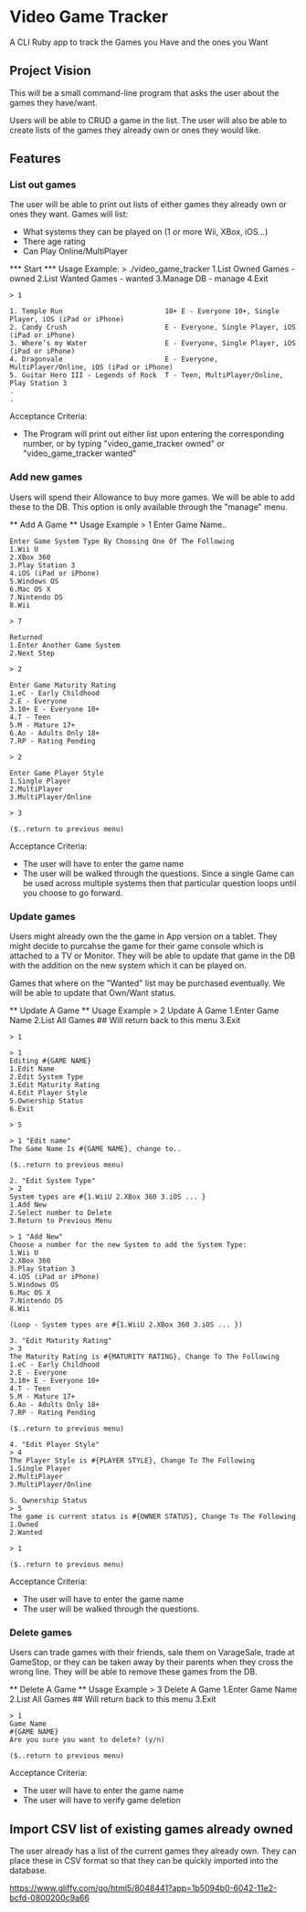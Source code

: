 # Video Game Tracker

A CLI Ruby app to track the Games you Have and the ones you Want

## Project Vision

This will be a small command-line program that asks the user about the games they have/want.

Users will be able to CRUD a game in the list. The user will also be able to create lists of the games they already own or ones they would like.

## Features

### List out games

The user will be able to print out lists of either games they already own or ones they want.
Games will list:
 * What systems they can be played on (1 or more Wii, XBox, iOS...)
 * There age rating
 * Can Play Online/MultiPlayer

*** Start ***
Usage Example:
    > ./video_game_tracker
    1.List Owned Games - owned
    2.List Wanted Games - wanted
    3.Manage DB - manage
    4.Exit

    > 1

    1. Temple Run                         10+ E - Everyone 10+, Single Player, iOS (iPad or iPhone)
    2. Candy Crush                        E - Everyone, Single Player, iOS (iPad or iPhone)
    3. Where’s my Water                   E - Everyone, Single Player, iOS (iPad or iPhone)
    4. Dragonvale                         E - Everyone, MultiPlayer/Online, iOS (iPad or iPhone)
    5. Guitar Hero III - Legends of Rock  T - Teen, MultiPlayer/Online, Play Station 3
    .
    .

Acceptance Criteria:

  * The Program will print out either list upon entering the corresponding number, or by typing "video_game_tracker owned" or "video_game_tracker wanted"

### Add new games

Users will spend their Allowance to buy more games. We will be able to add these to the DB. This option is only available through the "manage" menu.

** Add A Game **
Usage Example
    > 1
    Enter Game Name..

    Enter Game System Type By Choosing One Of The Following
    1.Wii U
    2.XBox 360
    3.Play Station 3
    4.iOS (iPad or iPhone)
    5.Windows OS
    6.Mac OS X
    7.Nintendo DS
    8.Wii

    > 7

    Returned
    1.Enter Another Game System
    2.Next Step

    > 2

    Enter Game Maturity Rating
    1.eC - Early Childhood
    2.E - Everyone
    3.10+ E - Everyone 10+
    4.T - Teen
    5.M - Mature 17+
    6.Ao - Adults Only 18+
    7.RP - Rating Pending

    > 2

    Enter Game Player Style
    1.Single Player
    2.MultiPlayer
    3.MultiPlayer/Online

    > 3

    ($..return to previous menu)

Acceptance Criteria:

  * The user will have to enter the game name
  * The user will be walked through the questions. Since a single Game can be used across multiple systems then that particular question loops until you choose to go forward.

### Update games

Users might already own the the game in App version on a tablet. They might decide to purcahse the game for their game console which is attached to a TV or Monitor. They will be able to update that game in the DB with the addition on the new system which it can be played on.

Games that where on the "Wanted" list may be purchased eventually. We will be able to update that Own/Want status.

** Update A Game **
Usage Example
    > 2
    Update A Game
    1.Enter Game Name
    2.List All Games  ## Will return back to this menu
    3.Exit

    > 1

    > 1
    Editing #{GAME NAME}
    1.Edit Name
    2.Edit System Type
    3.Edit Maturity Rating
    4.Edit Player Style
    5.Ownership Status
    6.Exit

    > 5

    > 1 "Edit name"
    The Game Name Is #{GAME NAME}, change to..

    ($..return to previous menu)

    2. "Edit System Type"
    > 2
    System types are #{1.WiiU 2.XBox 360 3.iOS ... }
    1.Add New
    2.Select number to Delete
    3.Return to Previous Menu

    > 1 "Add New"
    Choose a number for the new System to add the System Type:
    1.Wii U
    2.XBox 360
    3.Play Station 3
    4.iOS (iPad or iPhone)
    5.Windows OS
    6.Mac OS X
    7.Nintendo DS
    8.Wii

    (Loop - System types are #{1.WiiU 2.XBox 360 3.iOS ... })

    3. "Edit Maturity Rating"
    > 3
    The Maturity Rating is #{MATURITY RATING}, Change To The Following
    1.eC - Early Childhood
    2.E - Everyone
    3.10+ E - Everyone 10+
    4.T - Teen
    5.M - Mature 17+
    6.Ao - Adults Only 18+
    7.RP - Rating Pending

    ($..return to previous menu)

    4. "Edit Player Style"
    > 4
    The Player Style is #{PLAYER STYLE}, Change To The Following
    1.Single Player
    2.MultiPlayer
    3.MultiPlayer/Online

    5. Ownership Status
    > 5
    The game is current status is #{OWNER STATUS}, Change To The Following
    1.Owned
    2.Wanted

    > 1

    ($..return to previous menu)

Acceptance Criteria:

  * The user will have to enter the game name
  * The user will be walked through the questions.

### Delete games

Users can trade games with their friends, sale them on VarageSale, trade at GameStop, or they can be taken away by their parents when they cross the wrong line. They will be able to remove these games from the DB.

** Delete A Game **
Usage Example
    > 3
    Delete A Game
    1.Enter Game Name
    2.List All Games  ## Will return back to this menu
    3.Exit

    > 1
    Game Name
    #{GAME NAME}
    Are you sure you want to delete? (y/n)

    ($..return to previous menu)

Acceptance Criteria:

  * The user will have to enter the game name
  * The user will have to verify game deletion


## Import CSV list of existing games already owned

The user already has a list of the current games they already own. They can place these in CSV format so that they can be quickly imported into the database.


https://www.gliffy.com/go/html5/8048441?app=1b5094b0-6042-11e2-bcfd-0800200c9a66
